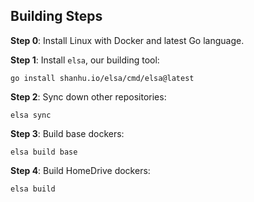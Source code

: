 ## Building Steps

**Step 0**: Install Linux with Docker and latest Go language.

**Step 1**: Install `elsa`, our building tool:

```go install shanhu.io/elsa/cmd/elsa@latest```

**Step 2**: Sync down other repositories:

```elsa sync```

**Step 3**: Build base dockers:

```elsa build base```

**Step 4**: Build HomeDrive dockers:

```elsa build```
